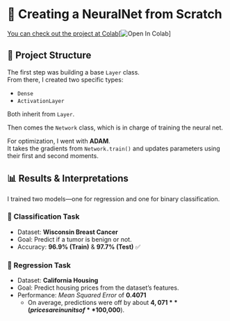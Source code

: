 # 🧠 Creating a NeuralNet from Scratch

[You can check out the project at Colab](https://colab.research.google.com/drive/13oSw_IH0qsj81Pzwae11NdgNt-GmmxRf?usp=sharing)[![Open In Colab](https://colab.research.google.com/assets/colab-badge.svg)]

## 📂 Project Structure

The first step was building a base `Layer` class.  
From there, I created two specific types:  

- `Dense`  
- `ActivationLayer`  

Both inherit from `Layer`.  

Then comes the `Network` class, which is in charge of training the neural net.  

For optimization, I went with **ADAM**.  
It takes the gradients from `Network.train()` and updates parameters using their first and second moments.  

## 📊 Results & Interpretations

I trained two models—one for regression and one for binary classification.  

### 🔬 Classification Task
- Dataset: **Wisconsin Breast Cancer**  
- Goal: Predict if a tumor is benign or not.  
- Accuracy: **96.9% (Train)** & **97.7% (Test)** ✅  

### 🏡 Regression Task
- Dataset: **California Housing**  
- Goal: Predict housing prices from the dataset’s features.  
- Performance: *Mean Squared Error* of **0.4071**  
  - On average, predictions were off by about **$4,071** (prices are in units of **$100,000**).
